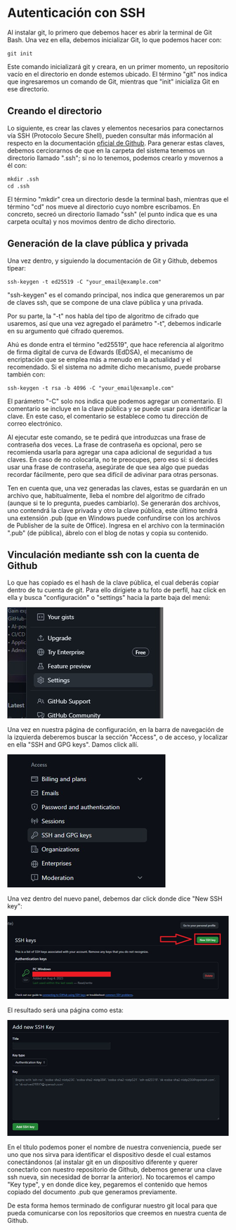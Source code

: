 # Autenticación con SSH

Al instalar git, lo primero que debemos hacer es abrir la terminal de Git Bash. Una vez en ella, debemos inicializar Git, lo que podemos hacer con:

```
git init
```
Este comando inicializará git y creara, en un primer momento, un repositorio vacío en el directorio en donde estemos ubicado. El término "git" nos indica que ingresaremos un comando de Git, mientras que "init" inicializa Git en ese directorio.

## Creando el directorio

Lo siguiente, es crear las claves y elementos necesarios para conectarnos vía SSH (Protocolo Secure Shell), pueden consultar más información al respecto en la documentación [oficial de Github](https://docs.github.com/es/authentication/connecting-to-github-with-ssh/about-ssh "Documentación de Github sobre SSH"). Para generar estas claves, debemos cerciorarnos de que en la carpeta del sistema tenemos un directorio llamado ".ssh"; si no lo tenemos, podemos crearlo y movernos a él con:

```
mkdir .ssh
cd .ssh
```

El término "mkdir" crea un directorio desde la terminal bash, mientras que el término "cd" nos mueve al directorio cuyo nombre escribamos. En concreto, secreó un directorio llamado "ssh" (el punto indica que es una carpeta oculta) y nos movimos dentro de dicho directorio.


## Generación de la clave pública y privada

Una vez dentro, y siguiendo la documentación de Git y Github, debemos tipear:

```
ssh-keygen -t ed25519 -C "your_email@example.com"
```

"ssh-keygen" es el comando principal, nos indica que generaremos un par de claves ssh, que se compone de una clave pública y una privada.

Por su parte, la "-t" nos habla del tipo de algoritmo de cifrado que usaremos, así que una vez agregado el parámetro "-t", debemos indicarle en su argumento qué cifrado queremos.

Ahú es donde entra el término "ed25519", que hace referencia al algoritmo de firma digital de curva de Edwards (EdDSA), el mecanismo de encriptación que se emplea más a menudo en la actualidad y el recomendado. Si el sistema no admite dicho mecanismo, puede probarse también con:

```
ssh-keygen -t rsa -b 4096 -C "your_email@example.com"
```
El parámetro "-C" solo nos indica que podemos agregar un comentario. El comentario se incluye en la clave pública y se puede usar para identificar la clave. En este caso, el comentario se establece como tu dirección de correo electrónico.

Al ejecutar este comando, se te pedirá que introduzcas una frase de contraseña dos veces. La frase de contraseña es opcional, pero se recomienda usarla para agregar una capa adicional de seguridad a tus claves. En caso de no colocarla, no te preocupes, pero eso sí: si decides usar una frase de contraseña, asegúrate de que sea algo que puedas recordar fácilmente, pero que sea difícil de adivinar para otras personas.

Ten en cuenta que, una vez generadas las claves, estas se guardarán en un archivo que, habitualmente, lleba el nombre del algoritmo de cifrado (aunque si te lo pregunta, puedes cambiarlo). Se generarán dos archivos, uno contendrá la clave privada y otro la clave pública, este último tendrá una extensión .pub (que en Windows puede confundirse con los archivos de Publisher de la suite de Office). Ingresa en el archivo con la terminación ".pub" (de pública), ábrelo con el blog de notas y copia su contenido.

## Vinculación mediante ssh con la cuenta de Github

Lo que has copiado es el hash de la clave pública, el cual deberás copiar dentro de tu cuenta de git. Para ello dirígiete a tu foto de perfil, haz click en ella y busca "configuración" o "settings" hacia la parte baja del menú:

![configuración de git](img/config-git.jpeg)

Una vez en nuestra página de configuración, en la barra de navegación de la izquierda deberemos buscar la sección "Access", o de acceso, y localizar en ella "SSH and GPG keys". Damos click allí.

![configuración ssh y gpg](img/ssh-gpg-keys.jpeg)

Una vez dentro del nuevo panel, debemos dar click donde dice "New SSH key":

![agregar una nueva ssh](img/configuracion-clave-ssh.jpeg)

El resultado será una página como esta:

![campo para agregar la clave pública de ssh](img/campo-para-nueva-ssh.jpeg)

En el título podemos poner el nombre de nuestra conveniencia, puede ser uno que nos sirva para identificar el dispositivo desde el cual estamos conectándonos (al instalar git en un dispositivo diferente y querer conectarlo con nuestro repositorio de Github, debemos generar una clave ssh nueva, sin necesidad de borrar la anterior). No tocaremos el campo "Key type", y en donde dice key, pegaremos el contenido que hemos copiado del documento .pub que generamos previamente.

De esta forma hemos terminado de configurar nuestro git local para que pueda comunicarse con los repositorios que creemos en nuestra cuenta de Github.